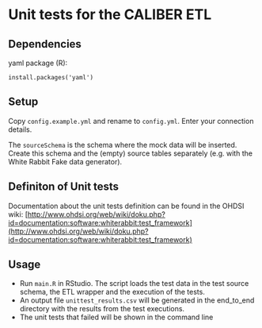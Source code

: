 # Unit tests for the CALIBER ETL

## Dependencies
yaml package (R):
```
install.packages('yaml')
```

## Setup
Copy `config.example.yml` and rename to `config.yml`. Enter your connection details.

The `sourceSchema` is the schema where the mock data will be inserted. 
Create this schema and the (empty) source tables separately (e.g. with the White Rabbit Fake data generator).

## Definiton of Unit tests
Documentation about the unit tests definition can be found in the OHDSI wiki:
[http://www.ohdsi.org/web/wiki/doku.php?id=documentation:software:whiterabbit:test_framework](http://www.ohdsi.org/web/wiki/doku.php?id=documentation:software:whiterabbit:test_framework)

## Usage 
* Run `main.R` in RStudio. 
The script loads the test data in the test source schema, the ETL wrapper and the execution of the tests.
* An output file `unittest_results.csv` will be generated in the end_to_end directory with the results from the test executions.
* The unit tests that failed will be shown in the command line  
